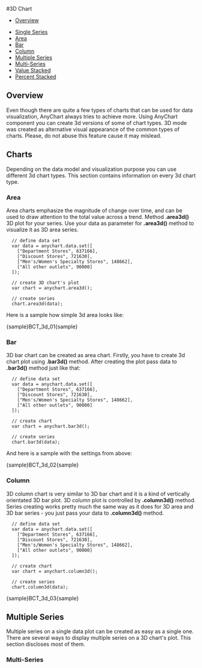 #3D Chart

* [Overview](#overview)
<!--* [Chart](#chart)-->
* [Single Series](#single_series)
 * [Area](#area)
 * [Bar](#bar)
 * [Column](#column)
* [Multiple Series](#multiple_series)
 * [Multi-Series](#multi-series)
 * [Value Stacked](#value_stacked)
 * [Percent Stacked](#percent_stacked)
 

## Overview

Even though there are quite a few types of charts that can be used for data visualization, AnyChart always tries to achieve more. Using AnyChart component you can create 3d versions of some of chart types. 3D mode was created as alternative visual appearance of the common types of charts. Please, do not abuse this feature cause it may mislead.

## Charts

Depending on the data model and visualization purpose you can use different 3d chart types. This section contains information on every 3d chart type.

### Area

Area charts emphasize the magnitude of change over time, and can be used to draw attention to the total value across a trend. Method **.area3d()** 3D plot for your series.
Use your data as parameter for **.area3d()** method to visualize it as 3D area series.

```
  // define data set
  var data = anychart.data.set([
    ["Department Stores", 637166],
    ["Discount Stores", 721630],
    ["Men's/Women's Specialty Stores", 148662],
    ["All other outlets", 90000]
  ]);
  
  // create 3D chart's plot
  var chart = anychart.area3d();
  
  // create series
  chart.area3d(data);
```

Here is a sample how simple 3d area looks like:

{sample}BCT\_3d\_01{sample}

### Bar

3D bar chart can be created as area chart. Firstly, you have to create 3d chart plot using **.bar3d()** method. After creating the plot pass data to **.bar3d()** method just like that:

```
  // define data set
  var data = anychart.data.set([
    ["Department Stores", 637166],
    ["Discount Stores", 721630],
    ["Men's/Women's Specialty Stores", 148662],
    ["All other outlets", 90000]
  ]);
  
  // create chart
  var chart = anychart.bar3d();
  
  // create series
  chart.bar3d(data);
```

And here is a sample with the settings from above:

{sample}BCT\_3d\_02{sample}

### Column

3D column chart is very similar to 3D bar chart and it is a kind of vertically orientated 3D bar plot. 3D column plot is controlled by **.column3d()** method. Series creating works pretty much the same way as it does for 3D area and 3D bar series - you just pass your data to **.column3d()** method.

```
  // define data set
  var data = anychart.data.set([
    ["Department Stores", 637166],
    ["Discount Stores", 721630],
    ["Men's/Women's Specialty Stores", 148662],
    ["All other outlets", 90000]
  ]);
  
  // create chart
  var chart = anychart.column3d();
  
  // create series
  chart.column3d(data); 
```

{sample}BCT\_3d\_03{sample}

## Multiple Series

Multiple series on a single data plot can be created as easy as a single one. There are several ways to display multiple series on a 3D chart's plot. This section discloses most of them.

### Multi-Series


